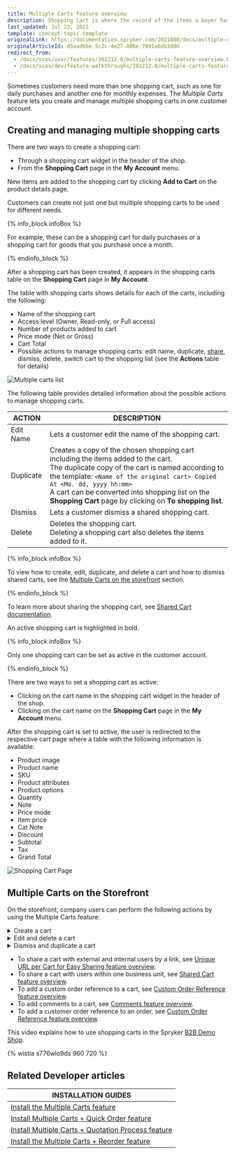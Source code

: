 ```yaml
---
title: Multiple Carts feature overview
description: Shopping Cart is where the record of the items a buyer has ‘picked up’ from the online store is kept. Select products, review them and add more with ease.
last_updated: Jul 23, 2021
template: concept-topic-template
originalLink: https://documentation.spryker.com/2021080/docs/multiple-carts-feature-overview
originalArticleId: d5aad6be-5c2c-4e27-806e-7091a6db3d0d
redirect_from:
  - /docs/scos/user/features/202212.0/multiple-carts-feature-overview.html
  - /docs/scos/dev/feature-walkthroughs/202212.0/multiple-carts-feature-walkthrough.html
---
```


Sometimes customers need more than one shopping cart, such as one for daily purchases and another one for monthly expenses. The *Multiple Carts* feature lets you create and manage multiple shopping carts in one customer account.

## Creating and managing multiple shopping carts

There are two ways to create a shopping cart:

* Through a shopping cart widget in the header of the shop.
* From the **Shopping Cart** page in the **My Account** menu.

New items are added to the shopping cart by clicking **Add to Cart** on the product details page.

Customers can create not just one but multiple shopping carts to be used for different needs.

{% info_block infoBox %}

For example, these can be a shopping cart for daily purchases or a shopping cart for goods that you purchase once a month.

{% endinfo_block %}

After a shopping cart has been created, it appears in the shopping carts table on the **Shopping Cart** page in **My Account**.

The table with shopping carts shows details for each of the carts, including the following:

* Name of the shopping cart
* Access level (Owner, Read-only, or Full access)
* Number of products added to cart
* Price mode (Net or Gross)
* Cart Total
* Possible actions to manage shopping carts: edit name, duplicate, [share](/docs/pbc/all/cart-and-checkout/{{site.version}}/shared-carts-feature-overview.html), dismiss, delete, switch cart to the shopping list (see the **Actions** table for details)

![Multiple carts list](https://spryker.s3.eu-central-1.amazonaws.com/docs/Features/Shopping+Cart/Cart/Multiple+Carts+per+User+Feature+Overview/multiple-cart-list.png)

The following table provides detailed information about the possible actions to manage shopping carts.

| ACTION | DESCRIPTION |
| --- | --- |
| Edit Name | Lets a customer edit the name of the shopping cart. |
| Duplicate | Creates a copy of the chosen shopping cart including the items added to the cart.<br>The duplicate copy of the cart is named according to the template: `<Name of the original cart> Copied At <Mo. dd, yyyy hh:mm>` <br>A cart can be converted into shopping list on the **Shopping Cart** page by clicking on **To shopping list**.|
| Dismiss | Lets a customer dismiss a shared shopping cart. |
| Delete | Deletes the shopping cart. <br>Deleting a shopping cart also deletes the items added to it. |

{% info_block infoBox %}

To view how to create, edit, duplicate, and delete a cart and how to dismiss shared carts, see the [Multiple Carts on the storefront](#multiple-carts-per-user-on-the-storefront) section.

{% endinfo_block %}

To learn more about sharing the shopping cart, see [Shared Cart documentation](/docs/pbc/all/cart-and-checkout/{{site.version}}/shared-carts-feature-overview.html).

An active shopping cart is highlighted in bold.

{% info_block infoBox %}

Only one shopping cart can be set as active in the customer account.

{% endinfo_block %}

There are two ways to set a shopping cart as active:
* Clicking on the cart name in the shopping cart widget in the header of the shop.
* Clicking on the cart name on the **Shopping Cart** page in the **My Account** menu.

After the shopping cart is set to active, the user is redirected to the respective cart page where a table with the following information is available:

* Product image
* Product name
* SKU
* Product attributes
* Product options
* Quantity
* Note
* Price mode
* Item price
* Cat Note
* Discount
* Subtotal
* Tax
* Grand Total

![Shopping Cart Page](https://spryker.s3.eu-central-1.amazonaws.com/docs/Features/Shopping+Cart/Cart/Multiple+Carts+per+User+Feature+Overview/a-shopping-cart-page.png)

## Multiple Carts on the Storefront
On the storefront, company users can perform the following actions by using the Multiple Carts feature:
<a name="multiple-carts-per-user-on-the-storefront"></a>

<details>
<summary markdown='span'>Create a cart</summary>

![Create a cart](https://spryker.s3.eu-central-1.amazonaws.com/docs/Features/Shopping+Cart/Cart/Multiple+Carts+per+User+Feature+Overview/create-a-cart.gif)
</details>

<details>
<summary markdown='span'>Edit and delete a cart</summary>

![Edit and delete a cart](https://spryker.s3.eu-central-1.amazonaws.com/docs/Features/Shopping+Cart/Cart/Multiple+Carts+per+User+Feature+Overview/manage-a-shopping-cart.gif)
</details>
<details>
<summary markdown='span'>Dismiss and duplicate a cart</summary>

![Dismiss and duplicate a cart](https://spryker.s3.eu-central-1.amazonaws.com/docs/Features/Shopping+Cart/Cart/Multiple+Carts+per+User+Feature+Overview/dismiss-and-duplicate-a-shopping-cart.gif)
</details>

* To share a cart with external and internal users by a link, see [Unique URL per Cart for Easy Sharing feature overview](/docs/pbc/all/cart-and-checkout/{{site.version}}/persistent-cart-sharing-feature-overview.html).
* To share a cart with users within one business unit, see [Shared Cart feature overview](/docs/pbc/all/cart-and-checkout/{{site.version}}/shared-carts-feature-overview.html#shared-cart-on-the-storefront).
* To add a custom order reference to a cart, see [Custom Order Reference feature overview](/docs/scos/user/features/{{site.version}}/order-management-feature-overview/custom-order-reference-overview.html).
* To add comments to a cart, see [Comments feature overview](/docs/pbc/all/cart-and-checkout/{{site.version}}/comments-feature-overview.html#comments-on-the-storefront).
* To add a customer order reference to an order, see [Custom Order Reference feature overview](/docs/scos/user/features/{{site.version}}/order-management-feature-overview/custom-order-reference-overview.html).


This video explains how to use shopping carts in the Spryker [B2B Demo Shop](/docs/scos/user/intro-to-spryker/b2b-suite.html).

{% wistia s776wlo9ds 960 720 %}


## Related Developer articles

|INSTALLATION GUIDES  |
|---------|
| [Install the Multiple Carts feature](/docs/pbc/all/cart-and-checkout/{{site.version}}/install-and-upgrade/install-features/install-the-multiple-carts-feature.html)  |
| [Install Multiple Carts + Quick Order feature](/docs/pbc/all/cart-and-checkout/{{site.version}}/install-and-upgrade/install-features/install-the-multiple-carts-quick-order-feature.html)  |
| [Install Multiple Carts + Quotation Process feature](/docs/pbc/all/cart-and-checkout/{{site.version}}/install-and-upgrade/install-features/install-the-multiple-carts-quotation-process-feature.html)  |
| [Install the Multiple Carts + Reorder feature](/docs/pbc/all/cart-and-checkout/{{site.version}}/install-and-upgrade/install-features/install-the-multiple-carts-reorder-feature.html)   |
